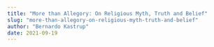 ```yaml
---
title: "More than Allegory: On Religious Myth, Truth and Belief"
slug: "more-than-allegory-on-religious-myth-truth-and-belief"
author: "Bernardo Kastrup"
date: 2021-09-19
---
```

